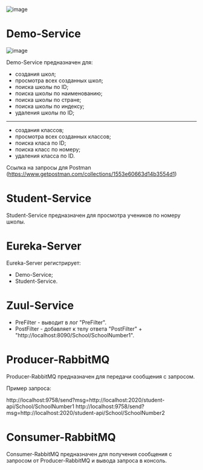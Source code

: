 ![image](https://user-images.githubusercontent.com/49644368/56210177-e911e580-605d-11e9-9709-6c66e0f67dcf.png)

# Demo-Service

![image](https://user-images.githubusercontent.com/49644368/56210321-45750500-605e-11e9-9008-9c3d2ef4a96e.png)

Demo-Service предназначен для:
* создания школ;
* просмотра всех созданных школ;
* поиска школы по ID;
* поиска школы по наименованию;
* поиска школы по стране;
* поиска школы по индексу;
* удаления школы по ID;
---
* создания классов;
* просмотра всех созданных классов;
* поиска класа по ID;
* поиска класс по номеру;
* удаления класса по ID. 

Ссылка на запросы для Postman (https://www.getpostman.com/collections/1553e60663d14b3554d1)

# Student-Service
Student-Service предназначен для просмотра учеников по номеру школы.

# Eureka-Server
Eureka-Server регистрирует:
* Demo-Service;
* Student-Service.

# Zuul-Service
* PreFilter - выводит в лог "PreFilter".
* PostFilter - добавляет к телу ответа "PostFilter" + "http://localhost:8090/School/SchoolNumber1".

# Producer-RabbitMQ
Producer-RabbitMQ предназначен для передачи сообщения с запросом.

Пример запроса:

http://localhost:9758/send?msg=http://localhost:2020/student-api/School/SchoolNumber1
http://localhost:9758/send?msg=http://localhost:2020/student-api/School/SchoolNumber2

# Consumer-RabbitMQ
Consumer-RabbitMQ предназначен для получения сообщения с запросом от Producer-RabbitMQ и вывода запроса в консоль. 
